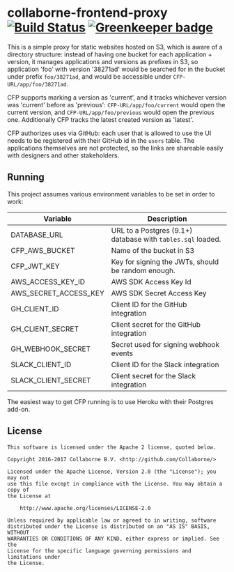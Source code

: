 # collaborne-frontend-proxy [![Build Status](https://travis-ci.org/Collaborne/collaborne-frontend-proxy.svg?branch=master)](https://travis-ci.org/Collaborne/collaborne-frontend-proxy) [![Greenkeeper badge](https://badges.greenkeeper.io/Collaborne/collaborne-frontend-proxy.svg)](https://greenkeeper.io/)

This is a simple proxy for static websites hosted on S3, which is aware of a directory structure: instead of having one bucket for each application + version, it manages applications and versions as prefixes in S3, so application 'foo' with version '38271ad' would be searched for in the bucket under prefix `foo/38271ad`, and would be accessible under `CFP-URL/app/foo/38271ad`.

CFP supports marking a version as 'current', and it tracks whichever version was 'current' before as 'previous': `CFP-URL/app/foo/current` would open the current version, and `CFP-URL/app/foo/previous` would open the previous one. Additionally CFP tracks the latest created version as 'latest'.

CFP authorizes uses via GitHub: each user that is allowed to use the UI needs to be registered with their GitHub id in the `users` table. The applications themselves are not protected, so the links are shareable easily with designers and other stakeholders.

## Running

This project assumes various environment variables to be set in order to work:

| Variable              | Description                                                 |
| --------------------- | ----------------------------------------------------------- |
| DATABASE_URL          | URL to a Postgres (9.1+) database with `tables.sql` loaded. |
| CFP_AWS_BUCKET        | Name of the bucket in S3                                    |
| CFP_JWT_KEY           | Key for signing the JWTs, should be random enough.          |
| AWS_ACCESS_KEY_ID     | AWS SDK Access Key Id                                       |
| AWS_SECRET_ACCESS_KEY | AWS SDK Secret Access Key                                   |
| GH_CLIENT_ID          | Client ID for the GitHub integration                        |
| GH_CLIENT_SECRET      | Client secret for the GitHub integration                    |
| GH_WEBHOOK_SECRET     | Secret used for signing webhook events                      |
| SLACK_CLIENT_ID       | Client ID for the Slack integration                         |
| SLACK_CLIENT_SECRET   | Client secret for the Slack integration                     |

The easiest way to get CFP running is to use Heroku with their Postgres add-on.

## License

    This software is licensed under the Apache 2 license, quoted below.

    Copyright 2016-2017 Collaborne B.V. <http://github.com/Collaborne/>

    Licensed under the Apache License, Version 2.0 (the "License"); you may not
    use this file except in compliance with the License. You may obtain a copy of
    the License at

        http://www.apache.org/licenses/LICENSE-2.0

    Unless required by applicable law or agreed to in writing, software
    distributed under the License is distributed on an "AS IS" BASIS, WITHOUT
    WARRANTIES OR CONDITIONS OF ANY KIND, either express or implied. See the
    License for the specific language governing permissions and limitations under
    the License.

